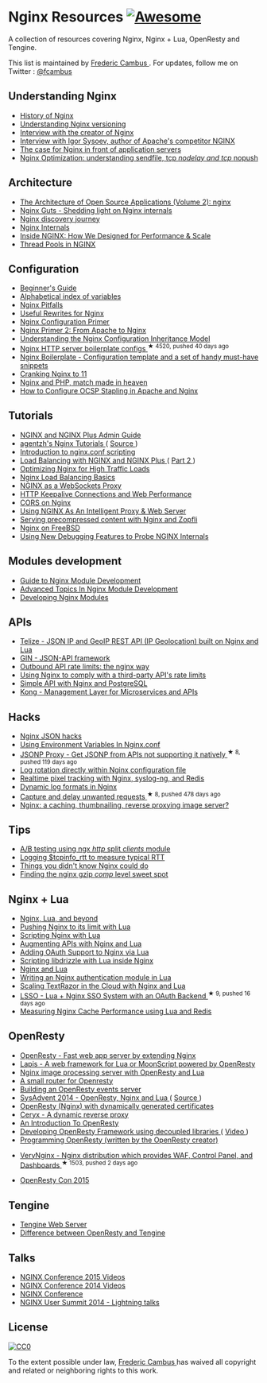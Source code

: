 <h1>
 Nginx Resources
 <a href="https://github.com/sindresorhus/awesome">
  <img alt="Awesome" src="https://cdn.rawgit.com/sindresorhus/awesome/d7305f38d29fed78fa85652e3a63e154dd8e8829/media/badge.svg"/>
 </a>
</h1>
<p>
 A collection of resources covering Nginx, Nginx + Lua, OpenResty and Tengine.
</p>
<p>
 This list is maintained by
 <a href="http://www.cambus.net">
  Frederic Cambus
 </a>
 . For updates, follow me on Twitter :
 <a href="https://twitter.com/fcambus">
  @fcambus
 </a>
</p>
<h2>
 Understanding Nginx
</h2>
<ul>
 <li>
  <a href="https://www.nginx.com/wp-content/uploads/2014/11/Infographic_History-of-Nginx_FulI_20141101.png">
   History of Nginx
  </a>
 </li>
 <li>
  <a href="https://www.nginx.com/blog/nginx-1-6-1-7-released/">
   Understanding Nginx versioning
  </a>
 </li>
 <li>
  <a href="https://mindend.com/index.php/interview-with-the-creator-of-nginx/">
   Interview with the creator of Nginx
  </a>
 </li>
 <li>
  <a href="http://www.freesoftwaremagazine.com/articles/interview_igor_sysoev_author_apaches_competitor_nginx">
   Interview with Igor Sysoev, author of Apache's competitor NGINX
  </a>
 </li>
 <li>
  <a href="http://www.cambus.net/the-case-for-nginx-in-front-of-application-servers/">
   The case for Nginx in front of application servers
  </a>
 </li>
 <li>
  <a href="https://t37.net/nginx-optimization-understanding-sendfile-tcp_nodelay-and-tcp_nopush.html">
   Nginx Optimization: understanding sendfile, tcp
   <em>
    nodelay and tcp
   </em>
   nopush
  </a>
 </li>
</ul>
<h2>
 Architecture
</h2>
<ul>
 <li>
  <a href="http://aosabook.org/en/nginx.html">
   The Architecture of Open Source Applications (Volume 2): nginx
  </a>
 </li>
 <li>
  <a href="http://www.nginxguts.com/category/nginx/">
   Nginx Guts - Shedding light on Nginx internals
  </a>
 </li>
 <li>
  <a href="http://www.nginx-discovery.com/">
   Nginx discovery journey
  </a>
 </li>
 <li>
  <a href="http://www.slideshare.net/joshzhu/nginx-internals">
   Nginx Internals
  </a>
 </li>
 <li>
  <a href="https://www.nginx.com/blog/inside-nginx-how-we-designed-for-performance-scale/">
   Inside NGINX: How We Designed for Performance & Scale
  </a>
 </li>
 <li>
  <a href="https://www.nginx.com/blog/thread-pools-boost-performance-9x/">
   Thread Pools in NGINX
  </a>
 </li>
</ul>
<h2>
 Configuration
</h2>
<ul>
 <li>
  <a href="http://nginx.org/en/docs/beginners_guide.html">
   Beginner's Guide
  </a>
 </li>
 <li>
  <a href="http://nginx.org/en/docs/varindex.html">
   Alphabetical index of variables
  </a>
 </li>
 <li>
  <a href="https://www.nginx.com/resources/wiki/start/topics/tutorials/config_pitfalls/">
   Nginx Pitfalls
  </a>
 </li>
 <li>
  <a href="https://blog.engineyard.com/2011/useful-rewrites-for-nginx">
   Useful Rewrites for Nginx
  </a>
 </li>
 <li>
  <a href="http://blog.martinfjordvald.com/2010/07/nginx-primer/">
   Nginx Configuration Primer
  </a>
 </li>
 <li>
  <a href="http://blog.martinfjordvald.com/2011/02/nginx-primer-2-from-apache-to-nginx/">
   Nginx Primer 2: From Apache to Nginx
  </a>
 </li>
 <li>
  <a href="http://blog.martinfjordvald.com/2012/08/understanding-the-nginx-configuration-inheritance-model/">
   Understanding the Nginx Configuration Inheritance Model
  </a>
 </li>
 <li>
  <a href="https://github.com/h5bp/server-configs-nginx">
   Nginx HTTP server boilerplate configs
  </a>
  <sup>
   &#9733 4520, pushed 40 days ago
  </sup>
 </li>
 <li>
  <a href="https://github.com/Umkus/nginx-boilerplate">
   Nginx Boilerplate - Configuration template and a set of handy must-have snippets
  </a>
 </li>
 <li>
  <a href="https://speakerdeck.com/helgi/cranking-nginx-to-11">
   Cranking Nginx to 11
  </a>
 </li>
 <li>
  <a href="https://speakerdeck.com/helgi/nginx-and-php-match-made-in-heaven">
   Nginx and PHP, match made in heaven
  </a>
 </li>
 <li>
  <a href="https://sslmate.com/blog/post/ocsp_stapling_in_apache_and_nginx">
   How to Configure OCSP Stapling in Apache and Nginx
  </a>
 </li>
</ul>
<h2>
 Tutorials
</h2>
<ul>
 <li>
  <a href="https://www.nginx.com/resources/admin-guide/">
   NGINX and NGINX Plus Admin Guide
  </a>
 </li>
 <li>
  <a href="http://openresty.org/download/agentzh-nginx-tutorials-en.html">
   agentzh's Nginx Tutorials
  </a>
  (
  <a href="https://github.com/openresty/nginx-tutorials">
   Source
  </a>
  )
 </li>
 <li>
  <a href="http://agentzh.org/misc/slides/nginx-conf-scripting/nginx-conf-scripting.html">
   Introduction to nginx.conf scripting
  </a>
 </li>
 <li>
  <a href="https://www.nginx.com/blog/load-balancing-with-nginx-plus/">
   Load Balancing with NGINX and NGINX Plus
  </a>
  (
  <a href="https://www.nginx.com/blog/load-balancing-with-nginx-plus-part2/">
   Part 2
  </a>
  )
 </li>
 <li>
  <a href="http://blog.martinfjordvald.com/2011/04/optimizing-nginx-for-high-traffic-loads/">
   Optimizing Nginx for High Traffic Loads
  </a>
 </li>
 <li>
  <a href="http://blog.jsdelivr.com/2013/01/nginx-load-balancing-basics.html">
   Nginx Load Balancing Basics
  </a>
 </li>
 <li>
  <a href="https://www.nginx.com/blog/websocket-nginx/">
   NGINX as a WebSockets Proxy
  </a>
 </li>
 <li>
  <a href="https://www.nginx.com/blog/http-keepalives-and-web-performance/">
   HTTP Keepalive Connections and Web Performance
  </a>
 </li>
 <li>
  <a href="http://enable-cors.org/server_nginx.html">
   CORS on Nginx
  </a>
 </li>
 <li>
  <a href="https://docs.apitools.com/blog/2014/06/10/using-nginx-as-an-intelligent-proxy-web-server.html">
   Using NGINX As An Intelligent Proxy & Web Server
  </a>
 </li>
 <li>
  <a href="http://www.cambus.net/serving-precompressed-content-with-nginx-and-zopfli/">
   Serving precompressed content with Nginx and Zopfli
  </a>
 </li>
 <li>
  <a href="http://www.cambus.net/nginx-on-freebsd/">
   Nginx on FreeBSD
  </a>
 </li>
 <li>
  <a href="https://www.nginx.com/blog/new-debugging-features-probe-nginx-internals/">
   Using New Debugging Features to Probe NGINX Internals
  </a>
 </li>
</ul>
<h2>
 Modules development
</h2>
<ul>
 <li>
  <a href="http://www.evanmiller.org/nginx-modules-guide.html">
   Guide to Nginx Module Development
  </a>
 </li>
 <li>
  <a href="http://www.evanmiller.org/nginx-modules-guide-advanced.html">
   Advanced Topics In Nginx Module Development
  </a>
 </li>
 <li>
  <a href="https://www.airpair.com/nginx/extending-nginx-tutorial">
   Developing Nginx Modules
  </a>
 </li>
</ul>
<h2>
 APIs
</h2>
<ul>
 <li>
  <a href="http://www.telize.com">
   Telize - JSON IP and GeoIP REST API (IP Geolocation) built on Nginx and Lua
  </a>
 </li>
 <li>
  <a href="http://gin.io/">
   GIN - JSON-API framework
  </a>
 </li>
 <li>
  <a href="http://codetunes.com/2011/outbound-api-rate-limits-the-nginx-way/">
   Outbound API rate limits: the nginx way
  </a>
 </li>
 <li>
  <a href="http://vitobotta.com/nginx-proxy-comply-api-rate-limits/">
   Using Nginx to comply with a third-party API's rate limits
  </a>
 </li>
 <li>
  <a href="http://rny.io/nginx/postgresql/2013/07/26/simple-api-with-nginx-and-postgresql.html">
   Simple API with Nginx and PostgreSQL
  </a>
 </li>
 <li>
  <a href="https://getkong.org">
   Kong - Management Layer for Microservices and APIs
  </a>
 </li>
</ul>
<h2>
 Hacks
</h2>
<ul>
 <li>
  <a href="https://web.archive.org/web/20140921162448/http://www.gabrielweinberg.com/blog/2011/07/nginx-json-hacks.html">
   Nginx JSON hacks
  </a>
 </li>
 <li>
  <a href="https://docs.apitools.com/blog/2014/07/02/using-environment-variables-in-nginx-conf.html">
   Using Environment Variables In Nginx.conf
  </a>
 </li>
 <li>
  <a href="https://github.com/fcambus/jsonp-proxy">
   JSONP Proxy - Get JSONP from APIs not supporting it natively
  </a>
  <sup>
   &#9733 8, pushed 119 days ago
  </sup>
 </li>
 <li>
  <a href="http://www.cambus.net/log-rotation-directly-within-nginx-configuration-file/">
   Log rotation directly within Nginx configuration file
  </a>
 </li>
 <li>
  <a href="https://benwilber.github.io/nginx/redis/syslog/pixel-tracking/2013/09/13/realtime-pixel-tracking-with-nginx-syslog-ng-and-redis.html">
   Realtime pixel tracking with Nginx, syslog-ng, and Redis
  </a>
 </li>
 <li>
  <a href="https://benwilber.github.io/nginx/syslog/logging/2015/08/26/dynamic-log-formats-in-nginx.html">
   Dynamic log formats in Nginx
  </a>
 </li>
 <li>
  <a href="https://github.com/p0pr0ck5/lua-resty-tarpit">
   Capture and delay unwanted requests
  </a>
  <sup>
   &#9733 8, pushed 478 days ago
  </sup>
 </li>
 <li>
  <a href="http://charlesleifer.com/blog/nginx-a-caching-thumbnailing-reverse-proxying-image-server-/">
   Nginx: a caching, thumbnailing, reverse proxying image server?
  </a>
 </li>
</ul>
<h2>
 Tips
</h2>
<ul>
 <li>
  <a href="https://twitter.com/maximkonovalov/statuses/354907254216065024">
   A/B testing using ngx
   <em>
    http
   </em>
   split
   <em>
    clients
   </em>
   module
  </a>
 </li>
 <li>
  <a href="https://twitter.com/maximkonovalov/statuses/352436564934148096">
   Logging $tcpinfo_rtt to measure typical RTT
  </a>
 </li>
 <li>
  <a href="http://www.slideshare.net/sarahnovotny/5-things-you-didnt-know-nginx-could-do">
   Things you didn't know Nginx could do
  </a>
 </li>
 <li>
  <a href="https://mjanja.ch/2015/03/finding-the-nginx-gzip_comp_level-sweet-spot/">
   Finding the nginx gzip
   <em>
    comp
   </em>
   level sweet spot
  </a>
 </li>
</ul>
<h2>
 Nginx + Lua
</h2>
<ul>
 <li>
  <a href="http://agentzh.org/misc/slides/nginx-lua-and-beyond.pdf">
   Nginx, Lua, and beyond
  </a>
 </li>
 <li>
  <a href="https://blog.cloudflare.com/pushing-nginx-to-its-limit-with-lua/">
   Pushing Nginx to its limit with Lua
  </a>
 </li>
 <li>
  <a href="http://www.londonlua.org/scripting_nginx_with_lua/">
   Scripting Nginx with Lua
  </a>
 </li>
 <li>
  <a href="http://tech.3scale.net/2013/01/09/augment-your-api-without-touching-it/">
   Augmenting APIs with Nginx and Lua
  </a>
 </li>
 <li>
  <a href="http://chairnerd.seatgeek.com/oauth-support-for-nginx-with-lua/">
   Adding OAuth Support to Nginx via Lua
  </a>
 </li>
 <li>
  <a href="http://agentzh.org/misc/slides/libdrizzle-lua-nginx.pdf">
   Scripting libdrizzle with Lua inside Nginx
  </a>
 </li>
 <li>
  <a href="https://web.archive.org/web/20141223070856/http://devblog.mixlr.com/2012/09/01/nginx-lua/">
   Nginx and Lua
  </a>
 </li>
 <li>
  <a href="http://www.stavros.io/posts/writing-an-nginx-authentication-module-in-lua/">
   Writing an Nginx authentication module in Lua
  </a>
 </li>
 <li>
  <a href="http://www.textrazor.com/blog/2013/03/scaling-textrazor-in-the-cloud-with-nginx-and-lua.html">
   Scaling TextRazor in the Cloud with Nginx and Lua
  </a>
 </li>
 <li>
  <a href="https://github.com/maiome-development/lsso">
   LSSO - Lua + Nginx SSO System with an OAuth Backend
  </a>
  <sup>
   &#9733 9, pushed 16 days ago
  </sup>
 </li>
 <li>
  <a href="http://charlesleifer.com/blog/measuring-nginx-cache-performance-using-lua-and-redis/">
   Measuring Nginx Cache Performance using Lua and Redis
  </a>
 </li>
</ul>
<h2>
 OpenResty
</h2>
<ul>
 <li>
  <a href="http://openresty.org/">
   OpenResty - Fast web app server by extending Nginx
  </a>
 </li>
 <li>
  <a href="http://leafo.net/lapis/">
   Lapis - A web framework for Lua or MoonScript powered by OpenResty
  </a>
 </li>
 <li>
  <a href="http://leafo.net/posts/creating_an_image_server.html">
   Nginx image processing server with OpenResty and Lua
  </a>
 </li>
 <li>
  <a href="https://docs.apitools.com/blog/2014/04/24/a-small-router-for-openresty.html">
   A small router for Openresty
  </a>
 </li>
 <li>
  <a href="https://github.com/cagerton/dropthat/">
   Building an OpenResty events server
  </a>
 </li>
 <li>
  <a href="http://sysadvent.blogspot.com/2014/12/day-22-largely-unappreciated.html">
   SysAdvent 2014 - OpenResty, Nginx and Lua
  </a>
  (
  <a href="https://github.com/lusis/sysadvent-2014">
   Source
  </a>
  )
 </li>
 <li>
  <a href="http://blog.dutchcoders.io/openresty-with-dynamic-generated-certificates/">
   OpenResty (Nginx) with dynamically generated certificates
  </a>
 </li>
 <li>
  <a href="https://www.sourcelair.com/blog/articles/75/ceryx-dynamic-nginx">
   Ceryx - A dynamic reverse proxy
  </a>
 </li>
 <li>
  <a href="http://openmymind.net/An-Introduction-To-OpenResty-Nginx-Lua/">
   An Introduction To OpenResty
  </a>
 </li>
 <li>
  <a href="http://www.iresty.com/download/ebook/2015_con/aapo.pdf">
   Developing OpenResty Framework using decoupled libraries
  </a>
  (
  <a href="https://www.youtube.com/watch?v=VqBt5icKCI8">
   Video
  </a>
  )
 </li>
 <li>
  <a href="https://www.gitbook.com/book/openresty/programming-openresty/details">
   Programming OpenResty (written by the OpenResty creator)
  </a>
 </li>
 <li>
  <p>
   <a href="https://github.com/alexazhou/VeryNginx">
    VeryNginx - Nginx distribution which provides WAF, Control Panel, and Dashboards
   </a>
   <sup>
    &#9733 1503, pushed 2 days ago
   </sup>
  </p>
 </li>
 <li>
  <p>
   <a href="http://www.iresty.com">
    OpenResty Con 2015
   </a>
  </p>
 </li>
</ul>
<h2>
 Tengine
</h2>
<ul>
 <li>
  <a href="http://tengine.taobao.org">
   Tengine Web Server
  </a>
 </li>
 <li>
  <a href="https://github.com/openresty/ngx_openresty/issues/54">
   Difference between OpenResty and Tengine
  </a>
 </li>
</ul>
<h2>
 Talks
</h2>
<ul>
 <li>
  <a href="https://www.youtube.com/playlist?list=PLGz_X9w9raXdED9BR6GQ61A6d3fBzjpbn">
   NGINX Conference 2015 Videos
  </a>
 </li>
 <li>
  <a href="https://www.youtube.com/playlist?list=PLGz_X9w9raXewvc6tjIGGFZ6DBKHEld3k">
   NGINX Conference 2014 Videos
  </a>
 </li>
 <li>
  <a href="https://www.nginx.com/nginxconf/">
   NGINX Conference
  </a>
 </li>
 <li>
  <a href="https://www.youtube.com/playlist?list=PLGz_X9w9raXfTnRnI6Xl0LMhAKoTVVZv8">
   NGINX User Summit 2014 - Lightning talks
  </a>
 </li>
</ul>
<h2>
 License
</h2>
<p>
 <a href="http://creativecommons.org/publicdomain/zero/1.0/">
  <img alt="CC0" src="http://i.creativecommons.org/p/zero/1.0/88x31.png"/>
 </a>
</p>
<p>
 To the extent possible under law,
 <a href="http://www.cambus.net">
  Frederic Cambus
 </a>
 has waived all copyright and related or neighboring rights to this work.
</p>
